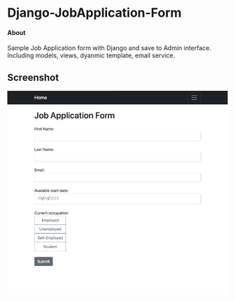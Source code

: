 # Django-JobApplication-Form

#### About

Sample Job Application form with Django and save to Admin interface. Including models, views, dyanmic template, email service.

## Screenshot

![Home Screenshot](job_app_home.png)
